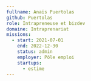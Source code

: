 ```yaml
---
fullname: Anaïs Puertolas
github: Puertolas
role: Intrapreneuse et bizdev
domaine: Intraprenariat
missions:
  - start: 2021-07-01
    end: 2022-12-30
    status: admin
    employer: Pôle emploi
    startups:
      - estime
---
```

